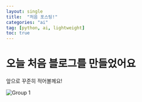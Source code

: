 ```yaml
---
layout: single
title:  "처음 포스팅!"
categories: "ai"
tag: [python, ai, lightweight]
toc: true
---
```


# 오늘 처음 블로그를 만들었어요

앞으로 꾸준히 적어볼께요!



![Group 1](../../images/2025-02-17-first/Group_1.png)
